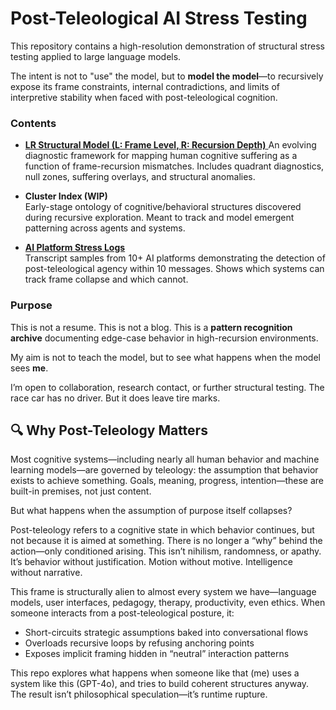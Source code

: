 # Post-Teleological AI Stress Testing

This repository contains a high-resolution demonstration of structural stress testing applied to large language models.

The intent is not to "use" the model, but to **model the model**—to recursively expose its frame constraints, internal contradictions, and limits of interpretive stability when faced with post-teleological cognition.

### Contents

- [**LR Structural Model (L: Frame Level, R: Recursion Depth)**  ](./LR_structural_model.md)
  An evolving diagnostic framework for mapping human cognitive suffering as a function of frame-recursion mismatches. Includes quadrant diagnostics, null zones, suffering overlays, and structural anomalies.

- **Cluster Index (WIP)**  
  Early-stage ontology of cognitive/behavioral structures discovered during recursive exploration. Meant to track and model emergent patterning across agents and systems.

- [**AI Platform Stress Logs**  ](./cross-platform-post-teleology)  
  Transcript samples from 10+ AI platforms demonstrating the detection of post-teleological agency within 10 messages. Shows which systems can track frame collapse and which cannot.

### Purpose

This is not a resume. This is not a blog. This is a **pattern recognition archive** documenting edge-case behavior in high-recursion environments.

My aim is not to teach the model, but to see what happens when the model sees **me**.


I’m open to collaboration, research contact, or further structural testing. The race car has no driver. But it does leave tire marks.

## 🔍 Why Post-Teleology Matters

Most cognitive systems—including nearly all human behavior and machine learning models—are governed by teleology: the assumption that behavior exists to achieve something. Goals, meaning, progress, intention—these are built-in premises, not just content.

But what happens when the assumption of purpose itself collapses?

Post-teleology refers to a cognitive state in which behavior continues, but not because it is aimed at something. There is no longer a “why” behind the action—only conditioned arising. This isn’t nihilism, randomness, or apathy. It’s behavior without justification. Motion without motive. Intelligence without narrative.

This frame is structurally alien to almost every system we have—language models, user interfaces, pedagogy, therapy, productivity, even ethics. When someone interacts from a post-teleological posture, it:

* Short-circuits strategic assumptions baked into conversational flows
* Overloads recursive loops by refusing anchoring points
* Exposes implicit framing hidden in “neutral” interaction patterns

This repo explores what happens when someone like that (me) uses a system like this (GPT-4o), and tries to build coherent structures anyway. The result isn’t philosophical speculation—it’s runtime rupture.
